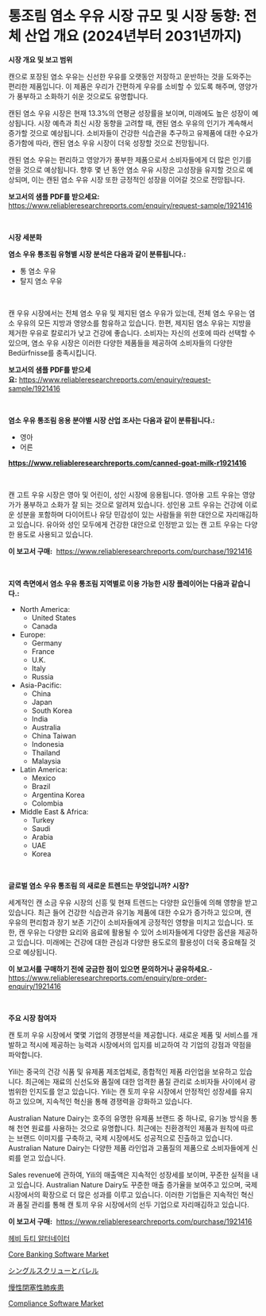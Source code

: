 <p><h1>통조림 염소 우유 시장 규모 및 시장 동향: 전체 산업 개요 (2024년부터 2031년까지)</h1></p><p><strong>시장 개요 및 보고 범위</strong></p>
<p><p>캔으로 포장된 염소 우유는 신선한 우유를 오랫동안 저장하고 운반하는 것을 도와주는 편리한 제품입니다. 이 제품은 우리가 간편하게 우유를 소비할 수 있도록 해주며, 영양가가 풍부하고 소화하기 쉬운 것으로도 유명합니다.</p><p>캔된 염소 우유 시장은 현재 13.3%의 연평균 성장률을 보이며, 미래에도 높은 성장이 예상됩니다. 시장 예측과 최신 시장 동향을 고려할 때, 캔된 염소 우유의 인기가 계속해서 증가할 것으로 예상됩니다. 소비자들이 건강한 식습관을 추구하고 유제품에 대한 수요가 증가함에 따라, 캔된 염소 우유 시장이 더욱 성장할 것으로 전망됩니다.</p><p>캔된 염소 우유는 편리하고 영양가가 풍부한 제품으로서 소비자들에게 더 많은 인기를 얻을 것으로 예상됩니다. 향후 몇 년 동안 염소 우유 시장은 고성장을 유지할 것으로 예상되며, 이는 캔된 염소 우유 시장 또한 긍정적인 성장을 이어갈 것으로 전망됩니다.</p></p>
<p><strong>보고서의 샘플 PDF를 받으세요:</strong> <a href="https://www.reliableresearchreports.com/enquiry/request-sample/1921416">https://www.reliableresearchreports.com/enquiry/request-sample/1921416</a></p>
<p>&nbsp;</p>
<p><strong>시장 세분화</strong></p>
<p><strong>염소 우유 통조림 유형별 시장 분석은 다음과 같이 분류됩니다.:</strong></p>
<p><ul><li>통 염소 우유</li><li>탈지 염소 우유</li></ul></p>
<p>&nbsp;</p>
<p><p>캔 우유 시장에서는 전체 염소 우유 및 제지된 염소 우유가 있는데, 전체 염소 우유는 염소 우유의 모든 지방과 영양소를 함유하고 있습니다. 한편, 제지된 염소 우유는 지방을 제거한 우유로 칼로리가 낮고 건강에 좋습니다. 소비자는 자신의 선호에 따라 선택할 수 있으며, 염소 우유 시장은 이러한 다양한 제품들을 제공하여 소비자들의 다양한 Bedürfnisse를 충족시킵니다.</p></p>
<p><strong>보고서의 샘플 PDF를 받으세요:</strong>&nbsp;<a href="https://www.reliableresearchreports.com/enquiry/request-sample/1921416">https://www.reliableresearchreports.com/enquiry/request-sample/1921416</a></p>
<p>&nbsp;</p>
<p><strong> 염소 우유 통조림 응용 분야별 시장 산업 조사는 다음과 같이 분류됩니다.:</strong></p>
<p><ul><li>영아</li><li>어른</li></ul></p>
<p><strong><a href="https://www.reliableresearchreports.com/canned-goat-milk-r1921416">https://www.reliableresearchreports.com/canned-goat-milk-r1921416</a></strong></p>
<p>&nbsp;</p>
<p><p>캔 고트 우유 시장은 영아 및 어린이, 성인 시장에 응용됩니다. 영아용 고트 우유는 영양가가 풍부하고 소화가 잘 되는 것으로 알려져 있습니다. 성인용 고트 우유는 건강에 이로운 성분을 포함하며 다이어트나 유당 민감성이 있는 사람들을 위한 대안으로 자리매김하고 있습니다. 유아와 성인 모두에게 건강한 대안으로 인정받고 있는 캔 고트 우유는 다양한 용도로 사용되고 있습니다.</p></p>
<p><strong>이 보고서 구매:</strong>&nbsp; <a href="https://www.reliableresearchreports.com/purchase/1921416">https://www.reliableresearchreports.com/purchase/1921416</a></p>
<p>&nbsp;</p>
<p><strong>지역 측면에서 염소 우유 통조림 지역별로 이용 가능한 시장 플레이어는 다음과 같습니다.:</strong></p>
<p><ul>
    <li>
        North America:
        <ul>
            <li>United States</li>
            <li>Canada</li>
        </ul>
    </li>
    <li>
        Europe:
        <ul>
            <li>Germany</li>
            <li>France</li>
            <li>U.K.</li>
            <li>Italy</li>
            <li>Russia</li>
        </ul>
    </li>
    <li>
        Asia-Pacific:
        <ul>
            <li>China</li>
            <li>Japan</li>
            <li>South Korea</li>
            <li>India</li>
            <li>Australia</li>
            <li>China Taiwan</li>
            <li>Indonesia</li>
            <li>Thailand</li>
            <li>Malaysia</li>
        </ul>
    </li>
    <li>
        Latin America:
        <ul>
            <li>Mexico</li>
            <li>Brazil</li>
            <li>Argentina Korea</li>
            <li>Colombia</li>
        </ul>
    </li>
    <li>
        Middle East & Africa:
        <ul>
            <li>Turkey</li>
            <li>Saudi</li>
            <li>Arabia</li>
            <li>UAE</li>
            <li>Korea</li>
        </ul>
    </li>
    </ul></p>
<p>&nbsp;</p>
<p><strong>글로벌 염소 우유 통조림 의 새로운 트렌드는 무엇입니까? 시장?</strong></p>
<p><p>세계적인 캔 소금 우유 시장의 신흥 및 현재 트렌드는 다양한 요인들에 의해 영향을 받고 있습니다. 최근 들어 건강한 식습관과 유기농 제품에 대한 수요가 증가하고 있으며, 캔 우유의 편리함과 장기 보존 기간이 소비자들에게 긍정적인 영향을 미치고 있습니다. 또한, 캔 우유는 다양한 요리와 음료에 활용될 수 있어 소비자들에게 다양한 옵션을 제공하고 있습니다. 미래에는 건강에 대한 관심과 다양한 용도로의 활용성이 더욱 중요해질 것으로 예상됩니다.</p></p>
<p><strong>이 보고서를 구매하기 전에 궁금한 점이 있으면 문의하거나 공유하세요.</strong>- <a href="https://www.reliableresearchreports.com/enquiry/pre-order-enquiry/1921416">https://www.reliableresearchreports.com/enquiry/pre-order-enquiry/1921416</a></p>
<p>&nbsp;</p>
<p><strong>주요 시장 참여자</strong></p>
<p><p>캔 토끼 우유 시장에서 몇몇 기업의 경쟁분석을 제공합니다. 새로운 제품 및 서비스를 개발하고 적시에 제공하는 능력과 시장에서의 입지를 비교하여 각 기업의 강점과 약점을 파악합니다. </p><p>Yili는 중국의 건강 식품 및 유제품 제조업체로, 종합적인 제품 라인업을 보유하고 있습니다. 최근에는 재료의 신선도와 품질에 대한 엄격한 품질 관리로 소비자들 사이에서 광범위한 인지도를 얻고 있습니다. Yili는 캔 토끼 우유 시장에서 안정적인 성장세를 유지하고 있으며, 지속적인 혁신을 통해 경쟁력을 강화하고 있습니다.</p><p>Australian Nature Dairy는 호주의 유명한 유제품 브랜드 중 하나로, 유기농 방식을 통해 천연 원료를 사용하는 것으로 유명합니다. 최근에는 친환경적인 제품과 원칙에 따르는 브랜드 이미지를 구축하고, 국제 시장에서도 성공적으로 진출하고 있습니다. Australian Nature Dairy는 다양한 제품 라인업과 고품질의 제품으로 소비자들에게 신뢰를 얻고 있습니다.</p><p>Sales revenue에 관하여, Yili의 매출액은 지속적인 성장세를 보이며, 꾸준한 실적을 내고 있습니다. Australian Nature Dairy도 꾸준한 매출 증가율을 보여주고 있으며, 국제 시장에서의 확장으로 더 많은 성과를 이루고 있습니다. 이러한 기업들은 지속적인 혁신과 품질 관리를 통해 캔 토끼 우유 시장에서의 선두 기업으로 자리매김하고 있습니다.</p></p>
<p><strong>이 보고서 구매:</strong>&nbsp;&nbsp;<a href="https://www.reliableresearchreports.com/purchase/1921416">https://www.reliableresearchreports.com/purchase/1921416</a></p>
<p><p><a href="https://medium.com/@carmellalang1/2024%EB%85%84%EB%B6%80%ED%84%B0-2031%EB%85%84%EA%B9%8C%EC%A7%80%EC%9D%98-%EA%B8%B0%EA%B0%84%EC%97%90-%EB%8C%80%ED%95%9C-%EC%A4%91%EC%9A%A9%EB%9F%89-%EB%B0%9C%EC%A0%84%EA%B8%B0-%EC%8B%9C%EC%9E%A5-%EB%B6%84%EC%84%9D-%EB%B0%8F-%ED%81%AC%EA%B8%B0-%EC%98%88%EC%B8%A1-4e48118d5256">헤비 듀티 알터네이터</a></p><p><a href="https://github.com/luckyshygirl/Market-Research-Report-List-4/blob/main/core-banking-software-market.md">Core Banking Software Market</a></p><p><a href="https://medium.com/@reyeshowell655/%E5%8D%98%E4%B8%80%E3%82%B9%E3%82%AF%E3%83%AA%E3%83%A5%E3%83%BC%E3%81%8A%E3%82%88%E3%81%B3%E3%83%90%E3%83%AC%E3%83%AB%E5%B8%82%E5%A0%B4%E3%81%AF-%E5%B8%82%E5%A0%B4%E3%82%B7%E3%82%A7%E3%82%A2-%E3%82%B5%E3%82%A4%E3%82%BA-%E3%81%8A%E3%82%88%E3%81%B32031%E5%B9%B4%E3%81%BE%E3%81%A7%E3%81%AE%E4%BA%88%E6%B8%AC%E3%82%92%E9%87%8D%E7%82%B9%E3%81%AB%E3%81%97%E3%81%A6%E3%81%84%E3%81%BE%E3%81%99-e729fe9f186e">シングルスクリューとバレル</a></p><p><a href="https://github.com/schmahlson/Market-Research-Report-List-1/blob/main/403389952888.md">慢性閉塞性肺疾患</a></p><p><a href="https://github.com/markusgodoy/Market-Research-Report-List-3/blob/main/compliance-software-market.md">Compliance Software Market</a></p></p>